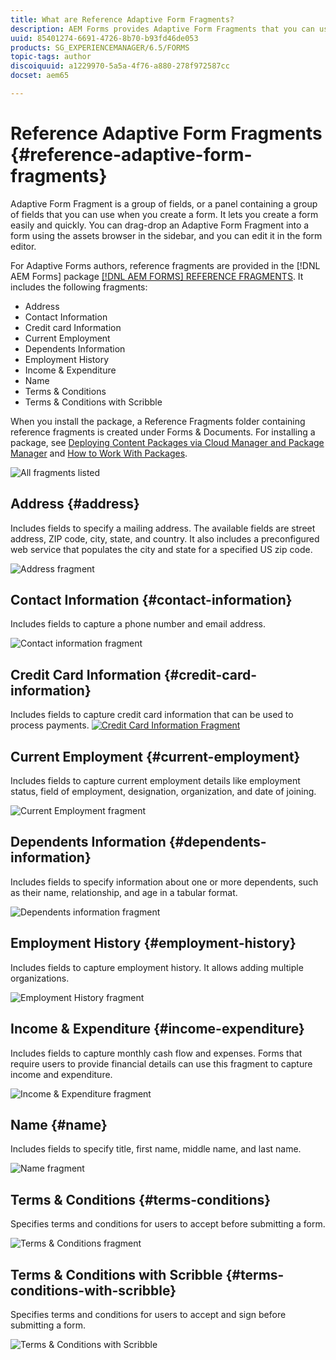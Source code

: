 ```yaml
---
title: What are Reference Adaptive Form Fragments?
description: AEM Forms provides Adaptive Form Fragments that you can use as assets to create forms quickly.  
uuid: 85401274-6691-4726-8b70-b93fd46de053
products: SG_EXPERIENCEMANAGER/6.5/FORMS
topic-tags: author
discoiquuid: a1229970-5a5a-4f76-a880-278f972587cc
docset: aem65

---
```


# Reference Adaptive Form Fragments {#reference-adaptive-form-fragments}

Adaptive Form Fragment is a group of fields, or a panel containing a group of fields that you can use when you create a form. It lets you create a form easily and quickly. You can drag-drop an Adaptive Form Fragment into a form using the assets browser in the sidebar, and you can edit it in the form editor.

For Adaptive Forms authors, reference fragments are provided in the [!DNL AEM Forms] package [[!DNL AEM FORMS] REFERENCE FRAGMENTS](https://www.adobeaemcloud.com/content/marketplace/marketplaceProxy.html?packagePath=/content/companies/public/adobe/packages/cq630/fd/AEM-FORMS-6.3-REFERENCE-FRAGMENTS). It includes the following fragments:

* Address
* Contact Information
* Credit card Information  
* Current Employment
* Dependents Information  
* Employment History
* Income & Expenditure
* Name  
* Terms & Conditions
* Terms & Conditions with Scribble

When you install the package, a Reference Fragments folder containing reference fragments is created under Forms & Documents. For installing a package, see [Deploying Content Packages via Cloud Manager and Package Manager](https://experienceleague.adobe.com/docs/experience-manager-cloud-service/implementing/deploying/overview.html#deploying-content-packages-via-cloud-manager-and-package-manager) and [How to Work With Packages](https://experienceleague.adobe.com/docs/experience-manager-65/administering/contentmanagement/package-manager.html).

![All fragments listed](assets/ootb-frags.png)

## Address {#address}

Includes fields to specify a mailing address. The available fields are street address, ZIP code, city, state, and country. It also includes a preconfigured web service that populates the city and state for a specified US zip code.

![Address fragment](assets/address.png)

<!--[Click to enlarge

](assets/address-1.png)-->

## Contact Information {#contact-information}

Includes fields to capture a phone number and email address.

![Contact information fragment](assets/contact-info.png)

<!--[Click to enlarge

](assets/contact-info-1.png)-->

## Credit Card Information {#credit-card-information}

Includes fields to capture credit card information that can be used to process payments.
[ ![Credit Card Information Fragment](assets/cc-info.png)](assets/cc-info-1.png)

## Current Employment {#current-employment}

Includes fields to capture current employment details like employment status, field of employment, designation, organization, and date of joining. 

![Current Employment fragment](assets/current-emp.png)

<!--[Click to enlarge

](assets/current-emp-1.png)-->

## Dependents Information {#dependents-information}

Includes fields to specify information about one or more dependents, such as their name, relationship, and age in a tabular format.

![Dependents information fragment](assets/dependents-info.png)

<!--[Click to enlarge

](assets/dependents-info-1.png)-->

## Employment History {#employment-history}

Includes fields to capture employment history. It allows adding multiple organizations.

![Employment History fragment](assets/emp-history.png)

<!--[Click to enlarge

](assets/emp-history-1.png)-->

## Income & Expenditure {#income-expenditure}

Includes fields to capture monthly cash flow and expenses. Forms that require users to provide financial details can use this fragment to capture income and expenditure.

![Income & Expenditure fragment](assets/income.png)

<!--[Click to enlarge

](assets/income-1.png)-->

## Name {#name}

Includes fields to specify title, first name, middle name, and last name.

![Name fragment](assets/name.png)

<!--[Click to enlarge

](assets/name-1.png)-->

## Terms & Conditions {#terms-conditions}

Specifies terms and conditions for users to accept before submitting a form.

![Terms & Conditions fragment](assets/tnc.png)

<!--[Click to enlarge

](assets/tnc-1.png)-->

## Terms & Conditions with Scribble {#terms-conditions-with-scribble}

Specifies terms and conditions for users to accept and sign before submitting a form.

![Terms & Conditions with Scribble](assets/tnc-scribble.png)

<!--[Click to enlarge

](assets/tnc-scribble-1.png)-->
